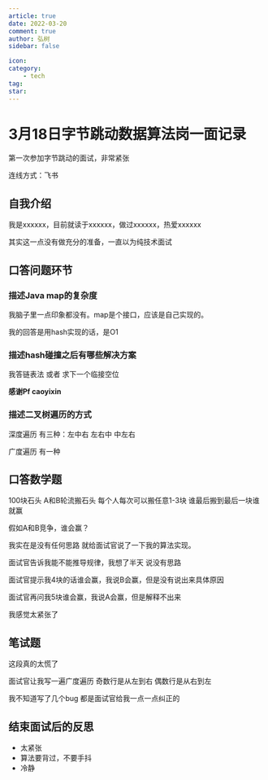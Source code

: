 ```yaml
---
article: true
date: 2022-03-20
comment: true
author: 弘树
sidebar: false

icon:
category:
    - tech
tag:
star:
---
```


# 3月18日字节跳动数据算法岗一面记录

第一次参加字节跳动的面试，非常紧张

连线方式：飞书

## 自我介绍

我是xxxxxx，目前就读于xxxxxx，做过xxxxxx，热爱xxxxxx

其实这一点没有做充分的准备，一直以为纯技术面试

## 口答问题环节

### 描述Java map的复杂度

我脑子里一点印象都没有。map是个接口，应该是自己实现的。

我的回答是用hash实现的话，是O1

### 描述hash碰撞之后有哪些解决方案

我答链表法 或者 求下一个临接空位

**感谢Pf caoyixin**

### 描述二叉树遍历的方式

深度遍历 有三种：左中右 左右中 中左右

广度遍历 有一种

## 口答数学题

100块石头 A和B轮流搬石头 每个人每次可以搬任意1-3块 谁最后搬到最后一块谁就赢

假如A和B竞争，谁会赢？

我实在是没有任何思路 就给面试官说了一下我的算法实现。

面试官告诉我能不能推导规律，我想了半天 说没有思路

面试官提示我4块的话谁会赢，我说B会赢，但是没有说出来具体原因

面试官再问我5块谁会赢，我说A会赢，但是解释不出来

我感觉太紧张了

## 笔试题

这段真的太慌了

面试官让我写一遍广度遍历 奇数行是从左到右 偶数行是从右到左

我不知道写了几个bug 都是面试官给我一点一点纠正的

## 结束面试后的反思

- 太紧张
- 算法要背过，不要手抖
- 冷静